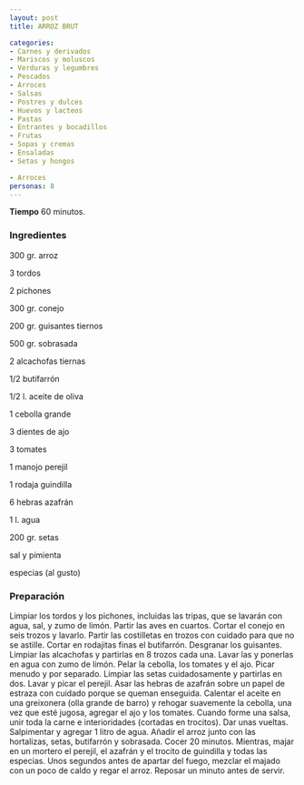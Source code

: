 ```yaml
---
layout: post
title: ARROZ BRUT

categories:
- Carnes y derivados
- Mariscos y moluscos
- Verduras y legumbres
- Pescados
- Arroces
- Salsas
- Postres y dulces
- Huevos y lacteos
- Pastas
- Entrantes y bocadillos
- Frutas
- Sopas y cremas
- Ensaladas
- Setas y hongos

- Arroces
personas: 8 
---
```

<b>Tiempo</b> 60 minutos.

<h3>Ingredientes</h3>
300 gr. arroz

3 tordos

2 pichones

300 gr. conejo

200 gr. guisantes tiernos

500 gr. sobrasada

2 alcachofas tiernas

1/2 butifarrón

1/2 l. aceite de oliva

1 cebolla grande

3 dientes de ajo

3 tomates

1 manojo perejil

1 rodaja guindilla

6 hebras azafrán

1 l. agua

200 gr. setas

sal y pimienta

especias (al gusto)

<h3>Preparación</h3>
Limpiar los tordos y los pichones, incluidas las tripas, que se lavarán con agua, sal, y zumo de limón. Partir las aves en cuartos. Cortar el conejo en seis trozos y lavarlo. Partir las costilletas en trozos con cuidado para que no se astille. Cortar en rodajitas finas el butifarrón. Desgranar los guisantes. Limpiar las alcachofas y partirlas en 8 trozos cada una. Lavar las y ponerlas en agua con zumo de limón. Pelar la cebolla, los tomates y el ajo. Picar menudo y por separado. Limpiar las setas cuidadosamente y partirlas en dos. Lavar y picar el perejil. Asar las hebras de azafrán sobre un papel de estraza con cuidado porque se queman enseguida. Calentar el aceite en una greixonera (olla grande de barro) y rehogar suavemente la cebolla, una vez que esté jugosa, agregar el ajo y los tomates. Cuando forme una salsa, unir toda la carne e interioridades (cortadas en trocitos). Dar unas vueltas. Salpimentar y agregar 1 litro de agua. Añadir el arroz junto con las hortalizas, setas, butifarrón y sobrasada. Cocer 20 minutos. Mientras, majar en un mortero el perejil, el azafrán y el trocito de guindilla y todas las especias. Unos segundos antes de apartar del fuego, mezclar el majado con un poco de caldo y regar el arroz. Reposar un minuto antes de servir.

